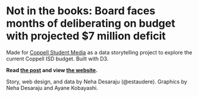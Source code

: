 # Not in the books: Board faces months of deliberating on budget with projected $7 million deficit

Made for [Coppell Student Media](https://coppellstudentmedia.com) as a data storytelling project to explore the current Coppell ISD budget. Built with D3.

**Read [the post](https://coppellstudentmedia.com/102952/showcase/not-in-the-books-board-faces-months-of-deliberating-on-budget-with-projected-7-million-deficit/) and view [the website](https://coppellstudentmedia.github.io/budget).**

Story, web design, and data by Neha Desaraju (@estaudere). Graphics by Neha Desaraju and Ayane Kobayashi.